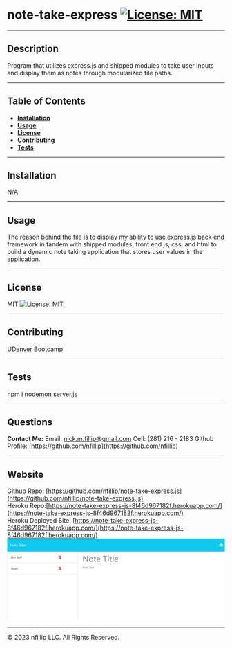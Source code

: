 
# note-take-express [![License: MIT](https://img.shields.io/badge/License-MIT-yellow.svg)](https://opensource.org/licenses/MIT)

---
## Description
    
Program that utilizes express.js and shipped modules to take user inputs and display them as notes through modularized file paths. 

---    
## Table of Contents

+ **[Installation](#installation)**
+ **[Usage](#usage)**
+ **[License](#license)**
+ **[Contributing](#contributing)**
+ **[Tests](#tests)**

---  
## Installation
    
N/A

---    
## Usage
    
The reason behind the file is to display my ability to use express.js back end framework in tandem with shipped modules, front end js, css, and html to build a dynamic note taking application that stores user values in the application.

---    
## License
    
MIT
[![License: MIT](https://img.shields.io/badge/License-MIT-yellow.svg)](https://opensource.org/licenses/MIT)

---
## Contributing
    
UDenver Bootcamp

---
## Tests
npm i
nodemon server.js


---
## Questions

**Contact Me:**
Email: [nick.m.fillip@gmail.com](nick.m.fillip@gmail.com)
Cell: (281) 216 - 2183
Github Profile: [https://github.com/nfillip](https://github.com/nfillip)


---

    

## Website
Github Repo: [https://github.com/nfillip/note-take-express.js](https://github.com/nfillip/note-take-express.js)<br>
Heroku Repo:[https://note-take-express-js-8f46d967182f.herokuapp.com/](https://note-take-express-js-8f46d967182f.herokuapp.com/)<br>
Heroku Deployed Site: [https://note-take-express-js-8f46d967182f.herokuapp.com/](https://note-take-express-js-8f46d967182f.herokuapp.com/)<br>
![Alt text](./Assets/website-screenshot.PNG)


---
© 2023 nfillip LLC. All Rights Reserved.